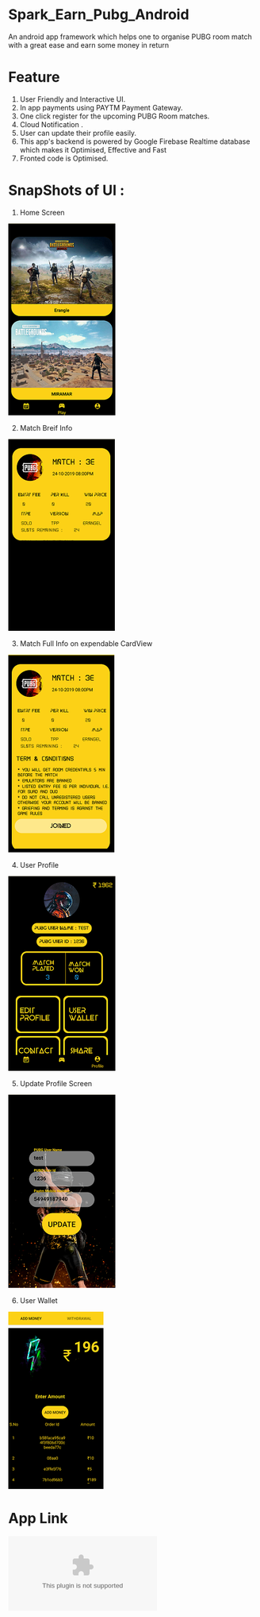 # Spark_Earn_Pubg_Android
An android app framework which helps one to organise PUBG room match with a great ease and earn some money in return

# Feature 
1. User Friendly and Interactive UI.
2. In app payments using PAYTM Payment Gateway.
3. One click register for the upcoming PUBG Room matches.
4. Cloud Notification .
5. User can update their profile easily.
6. This app's backend is powered by Google Firebase Realtime database which makes it Optimised, Effective and Fast
7. Fronted code is Optimised.

# SnapShots of UI : 

1. Home Screen 

![](https://github.com/panchamsheoran77/Spark_Earn_Pubg_Android/blob/master/snaps/home.png "Home Screen")

2. Match Breif Info 

![](https://github.com/panchamsheoran77/Spark_Earn_Pubg_Android/blob/master/snaps/mbd.png "Match Brief Details ")

3. Match Full Info on expendable CardView

![](https://github.com/panchamsheoran77/Spark_Earn_Pubg_Android/blob/master/snaps/mfd.png "Match Full  Details")

4. User Profile

![](https://github.com/panchamsheoran77/Spark_Earn_Pubg_Android/blob/master/snaps/profile.png "Profile Screen")

5. Update Profile Screen 

![](https://github.com/panchamsheoran77/Spark_Earn_Pubg_Android/blob/master/snaps/pupdate.png "Profile Update  Screen")

6. User Wallet

![](https://github.com/panchamsheoran77/Spark_Earn_Pubg_Android/blob/master/snaps/wallet.png "Wallet Screen")


# App Link 
!["Ezee Pg Apk"](https://github.com/panchamsheoran77/Spark_Earn_Pubg_Android/blob/master/app/release/spEarn5.apk "Ezee Pg Apk")
